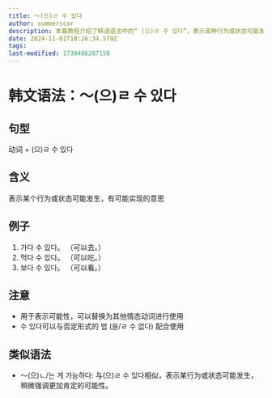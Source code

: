 ```yaml
---
title: 〜(으)ㄹ 수 있다
author: summerscar
description: 本篇教程介绍了韩语语法中的“ (으)ㄹ 수 있다”，表示某种行为或状态可能发生。可与其他情态动词互换，也可与否定形式配合使用。类似语法包括“ (으)ㄴ/는 게 가능하다”，强调更加肯定的可能性。
date: 2024-11-01T18:26:34.579Z
tags:
last-modified: 1730486287158
---
```


# 韩文语法：〜(으)ㄹ 수 있다

## 句型
动词 + (으)ㄹ 수 있다

## 含义
表示某个行为或状态可能发生，有可能实现的意思

## 例子
1. <Speak>가다</Speak> 수 있다。 （可以去。）  
2. <Speak>먹다</Speak> 수 있다。 （可以吃。）  
3. <Speak>보다</Speak> 수 있다。 （可以看。）

## 注意
- 用于表示可能性，可以替换为其他情态动词进行使用
- 수 있다可以与否定形式的 법 (을/ㄹ 수 없다) 配合使用

## 类似语法
- 〜(으)ㄴ/는 게 가능하다: 与(으)ㄹ 수 있다相似，表示某行为或状态可能发生，稍微强调更加肯定的可能性。